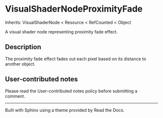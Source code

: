 # VisualShaderNodeProximityFade

Inherits: VisualShaderNode < Resource < RefCounted < Object

A visual shader node representing proximity fade effect.

## Description

The proximity fade effect fades out each pixel based on its distance to
another object.

## User-contributed notes

Please read the User-contributed notes policy before submitting a comment.

* * *

Built with Sphinx using a theme provided by Read the Docs.


